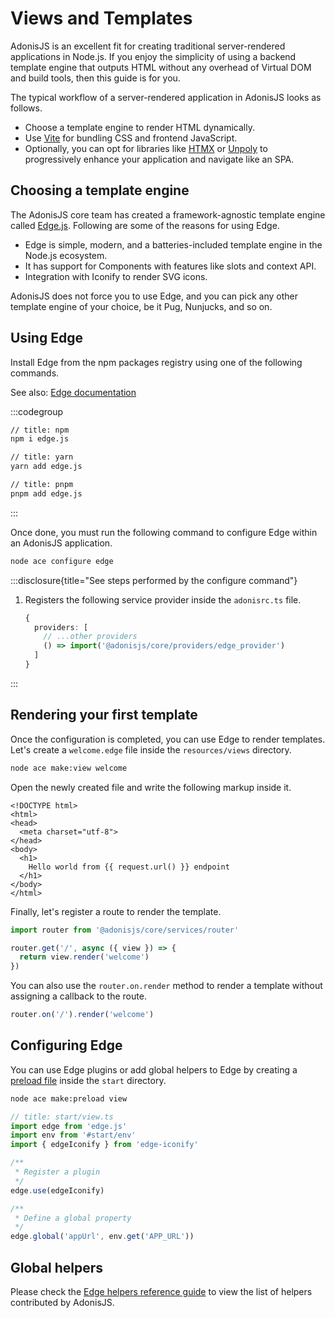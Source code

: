 # Views and Templates

AdonisJS is an excellent fit for creating traditional server-rendered applications in Node.js. If you enjoy the simplicity of using a backend template engine that outputs HTML without any overhead of Virtual DOM and build tools, then this guide is for you.

The typical workflow of a server-rendered application in AdonisJS looks as follows.

- Choose a template engine to render HTML dynamically.
- Use [Vite](./assets_bundling.md) for bundling CSS and frontend JavaScript.
- Optionally, you can opt for libraries like [HTMX](https://htmx.org/) or [Unpoly](https://unpoly.com/) to progressively enhance your application and navigate like an SPA.

## Choosing a template engine
The AdonisJS core team has created a framework-agnostic template engine called [Edge.js](https://edgejs.dev). Following are some of the reasons for using Edge.

- Edge is simple, modern, and a batteries-included template engine in the Node.js ecosystem.
- It has support for Components with features like slots and context API.
- Integration with Iconify to render SVG icons.

AdonisJS does not force you to use Edge, and you can pick any other template engine of your choice, be it Pug, Nunjucks, and so on.

## Using Edge
Install Edge from the npm packages registry using one of the following commands.

See also: [Edge documentation](https://edgejs.dev)

:::codegroup

```sh
// title: npm
npm i edge.js
```

```sh
// title: yarn
yarn add edge.js
```

```sh
// title: pnpm
pnpm add edge.js
```

:::

Once done, you must run the following command to configure Edge within an AdonisJS application. 

```sh
node ace configure edge
```

:::disclosure{title="See steps performed by the configure command"}

1. Registers the following service provider inside the `adonisrc.ts` file.

    ```ts
    {
      providers: [
        // ...other providers
        () => import('@adonisjs/core/providers/edge_provider')
      ]
    }
    ```

:::

## Rendering your first template
Once the configuration is completed, you can use Edge to render templates. Let's create a `welcome.edge` file inside the `resources/views` directory.

```sh
node ace make:view welcome
```

Open the newly created file and write the following markup inside it.

```edge
<!DOCTYPE html>
<html>
<head>
  <meta charset="utf-8">
</head>
<body>
  <h1>
    Hello world from {{ request.url() }} endpoint
  </h1>
</body>
</html>
```

Finally, let's register a route to render the template.

```ts
import router from '@adonisjs/core/services/router'

router.get('/', async ({ view }) => {
  return view.render('welcome')
})
```

You can also use the `router.on.render` method to render a template without assigning a callback to the route.

```ts
router.on('/').render('welcome')
```

## Configuring Edge
You can use Edge plugins or add global helpers to Edge by creating a [preload file](../fundamentals/adonisrc_file.md#preloads) inside the `start` directory.

```sh
node ace make:preload view
```

```ts
// title: start/view.ts
import edge from 'edge.js'
import env from '#start/env'
import { edgeIconify } from 'edge-iconify'

/**
 * Register a plugin
 */
edge.use(edgeIconify)

/**
 * Define a global property
 */
edge.global('appUrl', env.get('APP_URL'))
```

## Global helpers
Please check the [Edge helpers reference guide](../reference/edge.md) to view the list of helpers contributed by AdonisJS.
